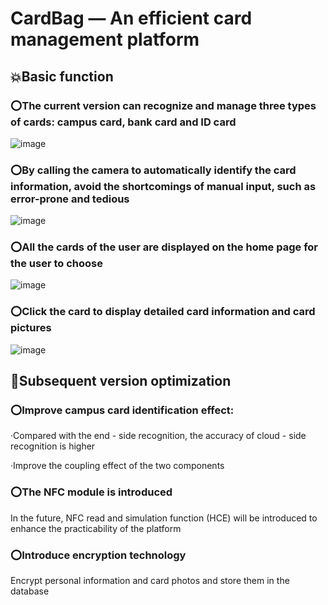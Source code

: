 # CardBag — An efficient card management platform

## 💥Basic function

### ⭕The current version can recognize and manage three types of cards: campus card, bank card and ID card

![image](https://github.com/Cod1ngR1der/ActivityLifeCycle_205801/blob/master/app/src/main/res/drawable/github1.gif#pic_center )

### ⭕By calling the camera to automatically identify the card information, avoid the shortcomings of manual input, such as error-prone and tedious

![image](https://github.com/Cod1ngR1der/ActivityLifeCycle_205801/blob/master/app/src/main/res/drawable/github3.gif)

### ⭕All the cards of the user are displayed on the home page for the user to choose

![image](https://github.com/Cod1ngR1der/ActivityLifeCycle_205801/blob/master/app/src/main/res/drawable/github5.gif)


### ⭕Click the card to display detailed card information and card pictures

![image](https://github.com/Cod1ngR1der/ActivityLifeCycle_205801/blob/master/app/src/main/res/drawable/github4.gif)


## 🤝Subsequent version optimization
### ⭕Improve campus card identification effect:

  ·Compared with the end - side recognition, the accuracy of cloud - side recognition is higher

  ·Improve the coupling effect of the two components

### ⭕The NFC module is introduced

  In the future, NFC read and simulation function (HCE) will be introduced to enhance the practicability of the platform
  
### ⭕Introduce encryption technology

  Encrypt personal information and card photos and store them in the database
